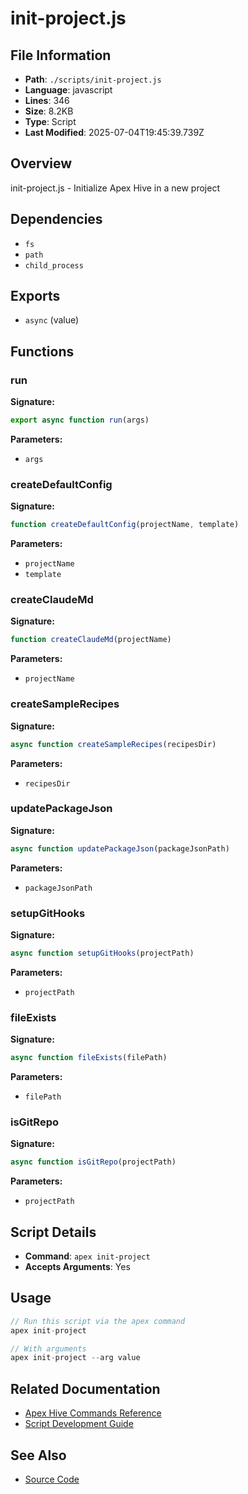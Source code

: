 # init-project.js

## File Information

- **Path**: `./scripts/init-project.js`
- **Language**: javascript
- **Lines**: 346
- **Size**: 8.2KB
- **Type**: Script
- **Last Modified**: 2025-07-04T19:45:39.739Z

## Overview

init-project.js - Initialize Apex Hive in a new project

## Dependencies

- `fs`
- `path`
- `child_process`

## Exports

- `async` (value)

## Functions

### run

**Signature:**
```javascript
export async function run(args)
```

**Parameters:**
- `args`

### createDefaultConfig

**Signature:**
```javascript
function createDefaultConfig(projectName, template)
```

**Parameters:**
- `projectName`
- `template`

### createClaudeMd

**Signature:**
```javascript
function createClaudeMd(projectName)
```

**Parameters:**
- `projectName`

### createSampleRecipes

**Signature:**
```javascript
async function createSampleRecipes(recipesDir)
```

**Parameters:**
- `recipesDir`

### updatePackageJson

**Signature:**
```javascript
async function updatePackageJson(packageJsonPath)
```

**Parameters:**
- `packageJsonPath`

### setupGitHooks

**Signature:**
```javascript
async function setupGitHooks(projectPath)
```

**Parameters:**
- `projectPath`

### fileExists

**Signature:**
```javascript
async function fileExists(filePath)
```

**Parameters:**
- `filePath`

### isGitRepo

**Signature:**
```javascript
async function isGitRepo(projectPath)
```

**Parameters:**
- `projectPath`

## Script Details

- **Command**: `apex init-project`
- **Accepts Arguments**: Yes

## Usage

```javascript
// Run this script via the apex command
apex init-project

// With arguments
apex init-project --arg value
```

## Related Documentation

- [Apex Hive Commands Reference](../../architecture/reference/commands/)
- [Script Development Guide](../../development/scripts/)

## See Also

- [Source Code](./scripts/init-project.js)
